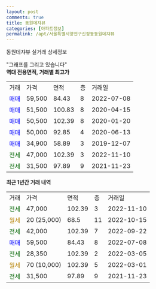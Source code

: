 ```yaml
---
layout: post
comments: true
title: 동원데쟈뷰
categories: [아파트정보]
permalink: /apt/서울특별시양천구신정동동원데쟈뷰
---
```


동원데쟈뷰 실거래 상세정보

<script type="text/javascript">
  google.charts.load('current', {'packages':['line', 'corechart']});
  google.charts.setOnLoadCallback(drawChart);

  function drawChart() {
    var data = new google.visualization.DataTable();
    data.addColumn('date', '거래일');
    data.addColumn('number', "매매");
    data.addColumn('number', "전세");
    data.addColumn('number', "전매");

    data.addRows([[new Date(Date.parse("2022-11-10")), null, 47000, null], [new Date(Date.parse("2022-10-15")), null, null, null], [new Date(Date.parse("2022-09-22")), null, 42000, null], [new Date(Date.parse("2022-07-08")), 59500, null, null], [new Date(Date.parse("2022-03-05")), null, 28350, null], [new Date(Date.parse("2022-03-01")), null, null, null], [new Date(Date.parse("2021-11-23")), null, 31500, null]]);

    var options = {
      hAxis: {
        format: 'yyyy/MM/dd'
      },    
      lineWidth: 0,
      pointsVisible: true,    
      title: '최근 1년간 유형별 실거래가 분포',
      legend: { position: 'bottom' }
    };

    var formatter = new google.visualization.NumberFormat({pattern:'###,###'} );
    formatter.format(data, 1);
    formatter.format(data, 2);
    
    setTimeout(function() {
        var chart = new google.visualization.LineChart(document.getElementById('columnchart_material'));
        chart.draw(data, (options));
        document.getElementById('loading').style.display = 'none';
    }, 200);
  }
</script>


<div id="loading" style="z-index:20; display: block; margin-left: 0px">"그래프를 그리고 있습니다"</div>
<div id="columnchart_material" style="width: 95%; margin-left: 0px; display: block"></div>
<!-- contents start -->
<b>역대 전용면적, 거래별 최고가</b>
<table class="sortable">
    <tr>
      <td>거래</td>
      <td>가격</td>
      <td>면적</td>
      <td>층</td>
      <td>거래일</td>
    </tr>
        <tr>
          <td><a style="color: blue">매매</a></td>
          <td>59,500</td>
          <td>84.43</td>
          <td>8</td>
          <td>2022-07-08</td>
        </tr>            <tr>
          <td><a style="color: blue">매매</a></td>
          <td>51,500</td>
          <td>100.83</td>
          <td>8</td>
          <td>2020-04-15</td>
        </tr>            <tr>
          <td><a style="color: blue">매매</a></td>
          <td>50,500</td>
          <td>102.39</td>
          <td>8</td>
          <td>2020-01-20</td>
        </tr>            <tr>
          <td><a style="color: blue">매매</a></td>
          <td>50,000</td>
          <td>92.85</td>
          <td>4</td>
          <td>2020-06-13</td>
        </tr>            <tr>
          <td><a style="color: blue">매매</a></td>
          <td>34,900</td>
          <td>58.89</td>
          <td>3</td>
          <td>2019-12-07</td>
        </tr>        
        <tr>
              <td><a style="color: darkgreen">전세</a></td>
              <td>47,000</td>
              <td>102.39</td>
              <td>3</td>
              <td>2022-11-10</td>
            </tr>            <tr>
              <td><a style="color: darkgreen">전세</a></td>
              <td>31,500</td>
              <td>97.89</td>
              <td>9</td>
              <td>2021-11-23</td>
            </tr>        
    
</table>

<b>최근 1년간 거래 내역</b>

<table class="sortable">
    <tr>
      <td>거래</td>
      <td>가격</td>
      <td>면적</td>
      <td>층</td>
      <td>거래일</td>
    </tr>
    <tr>
      <td><a style="color: darkgreen">전세</a></td>
      <td>47,000</td>
      <td>102.39</td>
      <td>3</td>
      <td>2022-11-10</td>
    </tr>          <tr>
      <td><a style="color: darkgoldenrod">월세</a></td>
      <td>20 (25,000)</td>
      <td>68.5</td>
      <td>11</td>
      <td>2022-10-15</td>
    </tr>          <tr>
      <td><a style="color: darkgreen">전세</a></td>
      <td>42,000</td>
      <td>102.39</td>
      <td>7</td>
      <td>2022-09-22</td>
    </tr>          <tr>
      <td><a style="color: blue">매매</a></td>
      <td>59,500</td>
      <td>84.43</td>
      <td>8</td>
      <td>2022-07-08</td>
    </tr>          <tr>
      <td><a style="color: darkgreen">전세</a></td>
      <td>28,350</td>
      <td>102.39</td>
      <td>2</td>
      <td>2022-03-05</td>
    </tr>          <tr>
      <td><a style="color: darkgoldenrod">월세</a></td>
      <td>70 (10,000)</td>
      <td>102.39</td>
      <td>5</td>
      <td>2022-03-01</td>
    </tr>          <tr>
      <td><a style="color: darkgreen">전세</a></td>
      <td>31,500</td>
      <td>97.89</td>
      <td>9</td>
      <td>2021-11-23</td>
    </tr>      </table>
<!-- contents end -->    

